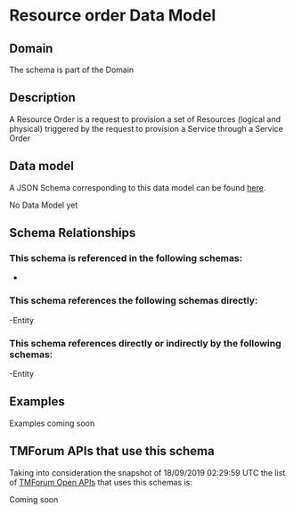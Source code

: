 # Resource order Data Model

## Domain

The  schema is part of the  Domain

## Description

A Resource Order is a request to provision a set of Resources (logical and physical) triggered by the request to provision a Service through a Service Order

## Data model

A JSON Schema corresponding to this data model can be found
[here](https://github.com/tmforum-rand/schemas/blob/master/Resource/ResourceOrder.schema.json).

No Data Model yet

## Schema Relationships

### This schema is referenced in the following schemas:

-

### This schema references the following schemas directly:

-Entity

### This schema references directly or indirectly by the following schemas:

-Entity



## Examples

Examples coming soon

## TMForum APIs that use this schema

Taking into consideration the snapshot of 18/09/2019 02:29:59 UTC the list of [TMForum Open APIs](https://www.tmforum.org/open-apis/) that uses this schemas is:

Coming soon